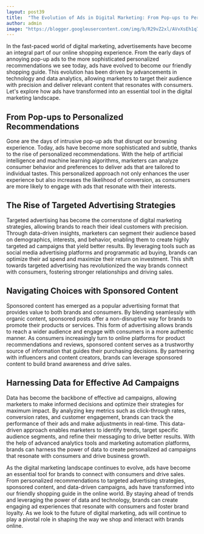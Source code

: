 ```yaml
---
layout: post39
title:  "The Evolution of Ads in Digital Marketing: From Pop-ups to Personalized Recommendations"
author: admin
image: "https://blogger.googleusercontent.com/img/b/R29vZ2xl/AVvXsEh1q7BfVPC7a8FEt9B3j1uziNItXvm0TPwfGgd2AIu32qWIlI9uDbQ2fBehGlNAON4rofeqCWS2SNa_D3EfPNmfyvn6suhGEol8VDsCU1SsiwO9tVJCyN6JF4n56LszCvNsEIcez7uXUvGNC3slFh3utfxajp1YyrkfGkXDjnCplsJdWroY9PbV3nmRKt77/s1600/20240512_225944.jpg"
---
```


<p>In the fast-paced world of digital marketing, advertisements have become an integral part of our online shopping experience. From the early days of annoying pop-up ads to the more sophisticated personalized recommendations we see today, ads have evolved to become our friendly shopping guide. This evolution has been driven by advancements in technology and data analytics, allowing marketers to target their audience with precision and deliver relevant content that resonates with consumers. Let's explore how ads have transformed into an essential tool in the digital marketing landscape.</p>
<h2>From Pop-ups to Personalized Recommendations</h2>
<p>Gone are the days of intrusive pop-up ads that disrupt our browsing experience. Today, ads have become more sophisticated and subtle, thanks to the rise of personalized recommendations. With the help of artificial intelligence and machine learning algorithms, marketers can analyze consumer behavior and preferences to deliver ads that are tailored to individual tastes. This personalized approach not only enhances the user experience but also increases the likelihood of conversion, as consumers are more likely to engage with ads that resonate with their interests.</p>
<h2>The Rise of Targeted Advertising Strategies</h2>
<p>Targeted advertising has become the cornerstone of digital marketing strategies, allowing brands to reach their ideal customers with precision. Through data-driven insights, marketers can segment their audience based on demographics, interests, and behavior, enabling them to create highly targeted ad campaigns that yield better results. By leveraging tools such as social media advertising platforms and programmatic ad buying, brands can optimize their ad spend and maximize their return on investment. This shift towards targeted advertising has revolutionized the way brands connect with consumers, fostering stronger relationships and driving sales.</p>
<h2>Navigating Choices with Sponsored Content</h2>
<p>Sponsored content has emerged as a popular advertising format that provides value to both brands and consumers. By blending seamlessly with organic content, sponsored posts offer a non-disruptive way for brands to promote their products or services. This form of advertising allows brands to reach a wider audience and engage with consumers in a more authentic manner. As consumers increasingly turn to online platforms for product recommendations and reviews, sponsored content serves as a trustworthy source of information that guides their purchasing decisions. By partnering with influencers and content creators, brands can leverage sponsored content to build brand awareness and drive sales.</p>
<h2>Harnessing Data for Effective Ad Campaigns</h2>
<p>Data has become the backbone of effective ad campaigns, allowing marketers to make informed decisions and optimize their strategies for maximum impact. By analyzing key metrics such as click-through rates, conversion rates, and customer engagement, brands can track the performance of their ads and make adjustments in real-time. This data-driven approach enables marketers to identify trends, target specific audience segments, and refine their messaging to drive better results. With the help of advanced analytics tools and marketing automation platforms, brands can harness the power of data to create personalized ad campaigns that resonate with consumers and drive business growth.</p>
<p>As the digital marketing landscape continues to evolve, ads have become an essential tool for brands to connect with consumers and drive sales. From personalized recommendations to targeted advertising strategies, sponsored content, and data-driven campaigns, ads have transformed into our friendly shopping guide in the online world. By staying ahead of trends and leveraging the power of data and technology, brands can create engaging ad experiences that resonate with consumers and foster brand loyalty. As we look to the future of digital marketing, ads will continue to play a pivotal role in shaping the way we shop and interact with brands online.</p>


